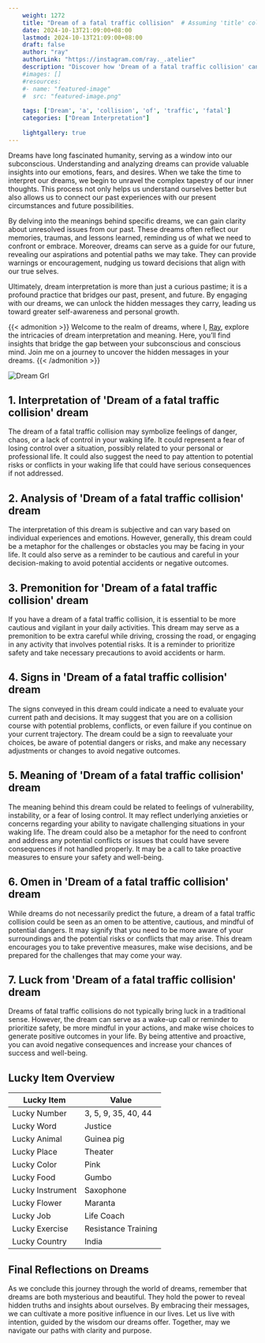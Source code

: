 ```yaml
---
    weight: 1272
    title: "Dream of a fatal traffic collision"  # Assuming 'title' column exists
    date: 2024-10-13T21:09:00+08:00
    lastmod: 2024-10-13T21:09:00+08:00
    draft: false
    author: "ray"
    authorLink: "https://instagram.com/ray._.atelier"
    description: "Discover how 'Dream of a fatal traffic collision' can interpret your future and uncover its significant meanings in your life."
    #images: []
    #resources:
    #- name: "featured-image"
    #  src: "featured-image.png"
    
    tags: ['Dream', 'a', 'collision', 'of', 'traffic', 'fatal']
    categories: ["Dream Interpretation"]
    
    lightgallery: true
---
```

    
Dreams have long fascinated humanity, serving as a window into our subconscious. Understanding and analyzing dreams can provide valuable insights into our emotions, fears, and desires. When we take the time to interpret our dreams, we begin to unravel the complex tapestry of our inner thoughts. This process not only helps us understand ourselves better but also allows us to connect our past experiences with our present circumstances and future possibilities.

By delving into the meanings behind specific dreams, we can gain clarity about unresolved issues from our past. These dreams often reflect our memories, traumas, and lessons learned, reminding us of what we need to confront or embrace. Moreover, dreams can serve as a guide for our future, revealing our aspirations and potential paths we may take. They can provide warnings or encouragement, nudging us toward decisions that align with our true selves.

Ultimately, dream interpretation is more than just a curious pastime; it is a profound practice that bridges our past, present, and future. By engaging with our dreams, we can unlock the hidden messages they carry, leading us toward greater self-awareness and personal growth.

{{< admonition >}}
Welcome to the realm of dreams, where I, [Ray](https://instagram.com/ray._.atelier), explore the intricacies of dream interpretation and meaning. Here, you’ll find insights that bridge the gap between your subconscious and conscious mind. Join me on a journey to uncover the hidden messages in your dreams.
{{< /admonition >}}

![Dream Grl](https://cdn.pixabay.com/photo/2017/11/02/03/35/gothic-2910057_1280.jpg "Dream Grl")

## 1. Interpretation of 'Dream of a fatal traffic collision' dream
 The dream of a fatal traffic collision may symbolize feelings of danger, chaos, or a lack of control in your waking life. It could represent a fear of losing control over a situation, possibly related to your personal or professional life. It could also suggest the need to pay attention to potential risks or conflicts in your waking life that could have serious consequences if not addressed.

## 2. Analysis of 'Dream of a fatal traffic collision' dream
 The interpretation of this dream is subjective and can vary based on individual experiences and emotions. However, generally, this dream could be a metaphor for the challenges or obstacles you may be facing in your life. It could also serve as a reminder to be cautious and careful in your decision-making to avoid potential accidents or negative outcomes.

## 3. Premonition for 'Dream of a fatal traffic collision' dream
 If you have a dream of a fatal traffic collision, it is essential to be more cautious and vigilant in your daily activities. This dream may serve as a premonition to be extra careful while driving, crossing the road, or engaging in any activity that involves potential risks. It is a reminder to prioritize safety and take necessary precautions to avoid accidents or harm.

## 4. Signs in 'Dream of a fatal traffic collision' dream
 The signs conveyed in this dream could indicate a need to evaluate your current path and decisions. It may suggest that you are on a collision course with potential problems, conflicts, or even failure if you continue on your current trajectory. The dream could be a sign to reevaluate your choices, be aware of potential dangers or risks, and make any necessary adjustments or changes to avoid negative outcomes.

## 5. Meaning of 'Dream of a fatal traffic collision' dream
 The meaning behind this dream could be related to feelings of vulnerability, instability, or a fear of losing control. It may reflect underlying anxieties or concerns regarding your ability to navigate challenging situations in your waking life. The dream could also be a metaphor for the need to confront and address any potential conflicts or issues that could have severe consequences if not handled properly. It may be a call to take proactive measures to ensure your safety and well-being.

## 6. Omen in 'Dream of a fatal traffic collision' dream
 While dreams do not necessarily predict the future, a dream of a fatal traffic collision could be seen as an omen to be attentive, cautious, and mindful of potential dangers. It may signify that you need to be more aware of your surroundings and the potential risks or conflicts that may arise. This dream encourages you to take preventive measures, make wise decisions, and be prepared for the challenges that may come your way.

## 7. Luck from 'Dream of a fatal traffic collision' dream
 Dreams of fatal traffic collisions do not typically bring luck in a traditional sense. However, the dream can serve as a wake-up call or reminder to prioritize safety, be more mindful in your actions, and make wise choices to generate positive outcomes in your life. By being attentive and proactive, you can avoid negative consequences and increase your chances of success and well-being.

## Lucky Item Overview
| Lucky Item          | Value              |
|---------------|--------------------|
| Lucky Number        | 3, 5, 9, 35, 40, 44  |
| Lucky Word          | Justice |
| Lucky Animal        | Guinea pig |
| Lucky Place         | Theater     |
| Lucky Color         | Pink     |
| Lucky Food          | Gumbo      |
| Lucky Instrument    | Saxophone |
| Lucky Flower        | Maranta    |
| Lucky Job           | Life Coach       |
| Lucky Exercise      | Resistance Training  |
| Lucky Country       | India    |


##  Final Reflections on Dreams

As we conclude this journey through the world of dreams, remember that dreams are both mysterious and beautiful. They hold the power to reveal hidden truths and insights about ourselves. By embracing their messages, we can cultivate a more positive influence in our lives. Let us live with intention, guided by the wisdom our dreams offer. Together, may we navigate our paths with clarity and purpose.
